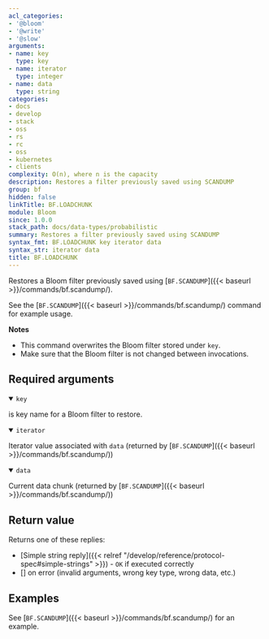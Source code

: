 ```yaml
---
acl_categories:
- '@bloom'
- '@write'
- '@slow'
arguments:
- name: key
  type: key
- name: iterator
  type: integer
- name: data
  type: string
categories:
- docs
- develop
- stack
- oss
- rs
- rc
- oss
- kubernetes
- clients
complexity: O(n), where n is the capacity
description: Restores a filter previously saved using SCANDUMP
group: bf
hidden: false
linkTitle: BF.LOADCHUNK
module: Bloom
since: 1.0.0
stack_path: docs/data-types/probabilistic
summary: Restores a filter previously saved using SCANDUMP
syntax_fmt: BF.LOADCHUNK key iterator data
syntax_str: iterator data
title: BF.LOADCHUNK
---
```

Restores a Bloom filter previously saved using [`BF.SCANDUMP`]({{< baseurl >}}/commands/bf.scandump/).

See the [`BF.SCANDUMP`]({{< baseurl >}}/commands/bf.scandump/) command for example usage.

<note><b>Notes</b>

- This command overwrites the Bloom filter stored under `key`. 
- Make sure that the Bloom filter is not changed between invocations.

</note>

## Required arguments

<details open><summary><code>key</code></summary>

is key name for a Bloom filter to restore.
</details>

<details open><summary><code>iterator</code></summary>

Iterator value associated with `data` (returned by [`BF.SCANDUMP`]({{< baseurl >}}/commands/bf.scandump/))
</details>

<details open><summary><code>data</code></summary>

Current data chunk (returned by [`BF.SCANDUMP`]({{< baseurl >}}/commands/bf.scandump/))
</details>

## Return value

Returns one of these replies:

- [Simple string reply]({{< relref "/develop/reference/protocol-spec#simple-strings" >}}) - `OK` if executed correctly
- [] on error (invalid arguments, wrong key type, wrong data, etc.)

## Examples

See [`BF.SCANDUMP`]({{< baseurl >}}/commands/bf.scandump/) for an example.
